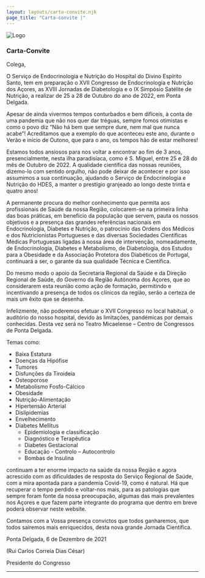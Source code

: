 ```yaml
---
layout: layouts/carta-convite.njk
page_title: "Carta-convite |"
---
```



![Logo](/_assets/images/logo.png)    
  
### Carta-Convite

Colega,    


O Serviço de Endocrinologia e Nutrição do Hospital do Divino Espírito Santo, tem em preparação o XVII Congresso de Endocrinologia e Nutrição dos Açores, as XVIII Jornadas de Diabetologia e o IX Simpósio Satélite de Nutrição, a realizar de 25 a 28 de Outubro do ano de 2022, em Ponta Delgada.

Apesar de ainda vivermos tempos conturbados e bem difíceis, à conta de uma pandemia que não nos quer dar tréguas, sempre fomos otimistas e como o povo diz “Não há bem que sempre dure, nem mal que nunca acabe”! Acreditamos que a exemplo do que aconteceu este ano, durante o Verão e início de Outono, que para o ano, os tempos hão de estar melhores!

Estamos todos ansiosos para nos voltar a encontrar ao fim de 3 anos, presencialmente, nesta ilha paradisíaca, como é S. Miguel, entre 25 e 28 do mês de Outubro de 2022. A qualidade científica das nossas reuniões, dizemo-lo com sentido orgulho, não pode deixar de acontecer e por isso assumimos a sua continuação, ajudando o Serviço de Endocrinologia e Nutrição do HDES, a manter o prestígio granjeado ao longo deste trinta e quatro anos!

A permanente procura do melhor conhecimento que permita aos profissionais de Saúde da nossa Região, colocarem-se na primeira linha das boas práticas, em benefício da população que servem, pauta os nossos objetivos e a presença das grandes referências nacionais em Endocrinologia, Diabetes e Nutrição, o patrocínio das Ordens dos Médicos e dos Nutricionistas Portugueses e das diversas Sociedades Científicas Médicas Portuguesas ligadas à nossa área de intervenção, nomeadamente, de Endocrinologia, Diabetes e Metabolismo, de Diabetologia, dos Estudos para a Obesidade e da Associação Protetora dos Diabéticos de Portugal, continuará a ser, o garante da sua qualidade Técnica e Científica.
 
Do mesmo modo o apoio da Secretaria Regional da Saúde e da Direção Regional de Saúde, do Governo da Região Autónoma dos Açores, que ao considerarem esta reunião como ação de formação, permitindo e incentivando a presença de todos os clínicos da região, serão a certeza de mais um êxito que se desenha.

Infelizmente, não poderemos efetuar o XVII Congresso no local habitual, o auditório do nosso hospital, devido às limitações, pandémicas por demais conhecidas. Desta vez será no Teatro Micaelense – Centro de Congressos de Ponta Delgada.

Temas como:
- Baixa Estatura
- Doenças da Hipófise
- Tumores
- Disfunções da Tiroideia
- Osteoporose
- Metabolismo Fosfo-Cálcico
- Obesidade
- Nutrição-Alimentação
- Hipertensão Arterial
- Dislipidemias
- Envelhecimento
- Diabetes Mellitus
  - Epidemiologia e classificação
  - Diagnóstico e Terapêutica
  - Diabetes Gestacional
  - Educação - Controlo – Autocontrolo 
  - Bombas de Insulina
  
continuam a ter enorme impacto na saúde da nossa Região e agora acrescido com as dificuldades de resposta do Serviço Regional de Saúde, com a mira apontada para a pandemia Covid-19, como é natural. Há que recuperar o tempo perdido e voltar-nos mais, para as patologias que sempre foram fonte da nossa preocupação, algumas das mais prevalentes nos Açores e que fazem parte integrante do programa que dentro em breve poderá observar neste website.

Contamos com a Vossa presença convictos que todos ganharemos, que todos sairemos mais enriquecidos, desta nova grande Jornada Científica.

Ponta Delgada, 6 de Dezembro de 2021

 (Rui Carlos Correia Dias César)

Presidente do Congresso


----

